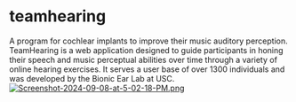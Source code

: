 # teamhearing
A program for cochlear implants to improve their music auditory perception. TeamHearing is a web application designed to guide participants in honing their speech and music perceptual abilities over time through a variety of online hearing exercises. It serves a user base of over 1300 individuals and was developed by the Bionic Ear Lab at USC. 
[![Screenshot-2024-09-08-at-5-02-18-PM.png](https://i.postimg.cc/L63f45Fm/Screenshot-2024-09-08-at-5-02-18-PM.png)](https://postimg.cc/3dWWnKwq)
